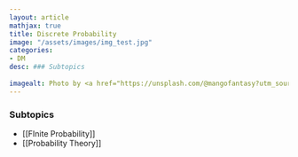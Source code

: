 ```yaml
---
layout: article
mathjax: true
title: Discrete Probability
image: "/assets/images/img_test.jpg"
categories:
- DM
desc: ### Subtopics
 
imagealt: Photo by <a href="https://unsplash.com/@mangofantasy?utm_source=unsplash&utm_medium=referral&utm_content=creditCopyText">Tim Johnson</a> on <a href="https://unsplash.com/s/photos/logic?utm_source=unsplash&utm_medium=referral&utm_content=creditCopyText">Unsplash</a>
---
```

### Subtopics
- [[FInite Probability]]
- [[Probability Theory]]